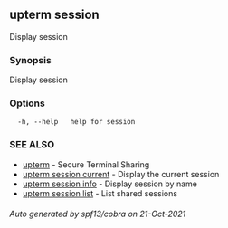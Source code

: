 ## upterm session

Display session

### Synopsis

Display session

### Options

```
  -h, --help   help for session
```

### SEE ALSO

* [upterm](upterm.md)	 - Secure Terminal Sharing
* [upterm session current](upterm_session_current.md)	 - Display the current session
* [upterm session info](upterm_session_info.md)	 - Display session by name
* [upterm session list](upterm_session_list.md)	 - List shared sessions

###### Auto generated by spf13/cobra on 21-Oct-2021
